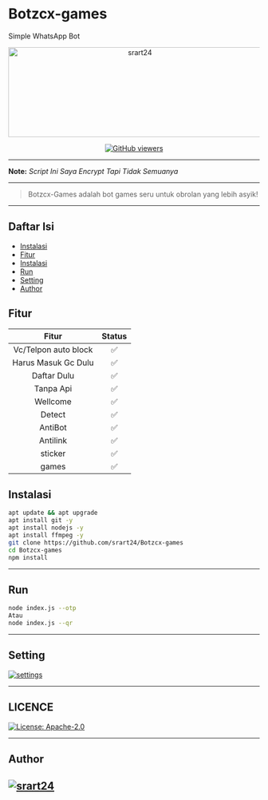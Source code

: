 # Botzcx-games

Simple WhatsApp Bot

<p align="center">
  <img src="https://i.ibb.co/HtY26kD/srart24.jpg" alt="srart24" width="512" height="180">
</p>

<p align="center">
  <a href="https://github.com/srart24/Botzcx-Games/watchers">
    <img src="https://img.shields.io/github/watchers/srart24/Botzcx-Games.svg?style=social&label=Watch" alt="GitHub viewers">
  </a>
</p>

---

**Note:** *Script Ini Saya Encrypt Tapi Tidak Semuanya*

---

> Botzcx-Games adalah bot games seru untuk obrolan yang lebih asyik!

---

## Daftar Isi

- [Instalasi](#instalasi)
- [Fitur](#fitur)
- [Instalasi](#instalasi)
- [Run](#run)
- [Setting](#setting)
- [Author](#author)

## Fitur

| Fitur       | Status |
|:------------:|:------:|
| Vc/Telpon auto block        |   ✅   |
| Harus Masuk Gc Dulu  | ✅   |
| Daftar Dulu  | ✅   |
| Tanpa Api  | ✅   |
| Wellcome   |   ✅   |
| Detect   |   ✅   |
| AntiBot        |   ✅   |
| Antilink        |   ✅   |
| sticker  | ✅   |
| games  | ✅   |

## Instalasi

```bash
apt update && apt upgrade
apt install git -y
apt install nodejs -y
apt install ffmpeg -y
git clone https://github.com/srart24/Botzcx-games
cd Botzcx-games
npm install
```

---------

## Run

```bash
node index.js --otp
Atau
node index.js --qr
```

---------

## Setting

[![settings](https://img.shields.io/badge/Bot-setting-blue.svg)](./data/config/settings.js)

---------

## LICENCE
[![License: Apache-2.0](https://img.shields.io/badge/License-Apache%202.0-blue.svg)](./LICENSE)

---------

## Author
[![srart24](https://github.com/srart24.png?size=80)](https://github.com/srart24)
------

